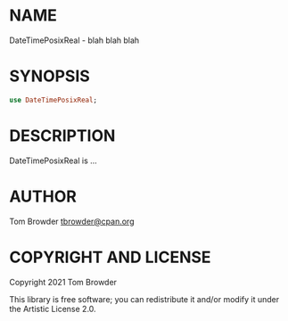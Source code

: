 NAME
====

DateTimePosixReal - blah blah blah

SYNOPSIS
========

```raku
use DateTimePosixReal;
```

DESCRIPTION
===========

DateTimePosixReal is ...

AUTHOR
======

Tom Browder <tbrowder@cpan.org>

COPYRIGHT AND LICENSE
=====================

Copyright 2021 Tom Browder

This library is free software; you can redistribute it and/or modify it under the Artistic License 2.0.


